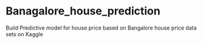 # Banagalore_house_prediction
Build Predictive model for house price based on Bangalore house price data sets on Kaggle
